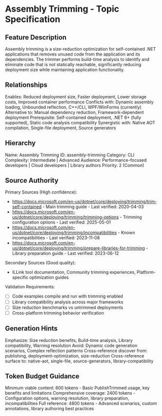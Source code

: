 # Assembly Trimming - Topic Specification

## Feature Description
Assembly trimming is a size-reduction optimization for self-contained .NET applications that removes unused code from the application and its dependencies. The trimmer performs build-time analysis to identify and eliminate code that is not statically reachable, significantly reducing deployment size while maintaining application functionality.

## Relationships
Enables: Reduced deployment size, Faster deployment, Lower storage costs, Improved container performance
Conflicts with: Dynamic assembly loading, Unbounded reflection, C++/CLI, WPF/WinForms (currently)
Alternative to: Manual dependency reduction, Framework-dependent deployment
Prerequisite: Self-contained deployment, .NET 6+ (fully supported), Static code analysis compatibility
Synergistic with: Native AOT compilation, Single-file deployment, Source generators

## Hierarchy
Name: Assembly Trimming
ID: assembly-trimming
Category: CLI
Complexity: Intermediate | Advanced
Audience: Performance-focused developers | Cloud developers | Library authors
Priority: 2 (Common)

## Source Authority
Primary Sources (High confidence):
- https://docs.microsoft.com/en-us/dotnet/core/deploying/trimming/trim-self-contained - Main trimming guide - Last verified: 2020-04-03
- https://docs.microsoft.com/en-us/dotnet/core/deploying/trimming/trimming-options - Trimming configuration options - Last verified: 2025-05-01
- https://docs.microsoft.com/en-us/dotnet/core/deploying/trimming/incompatibilities - Known incompatibilities - Last verified: 2023-11-08
- https://docs.microsoft.com/en-us/dotnet/core/deploying/trimming/prepare-libraries-for-trimming - Library preparation guide - Last verified: 2023-06-12

Secondary Sources (Good quality):
- ILLink tool documentation, Community trimming experiences, Platform-specific optimization guides

Validation Requirements:
- [ ] Code examples compile and run with trimming enabled
- [ ] Library compatibility analysis across major frameworks
- [ ] Size reduction benchmarks vs untrimmed deployments
- [ ] Cross-platform trimming behavior verification

## Generation Hints
Emphasize: Size reduction benefits, Build-time analysis, Library compatibility, Warning resolution
Avoid: Dynamic code generation scenarios, Complex reflection patterns
Cross-reference discover from: publishing, deployment-optimization, size-reduction
Cross-reference surface to: native-aot, single-file, source-generators, library-compatibility

## Token Budget Guidance
Minimum viable content: 600 tokens - Basic PublishTrimmed usage, key benefits and limitations
Comprehensive coverage: 2400 tokens - Configuration options, warning resolution, library preparation, incompatibilities
Full reference: 4800 tokens - Advanced scenarios, custom annotations, library authoring best practices